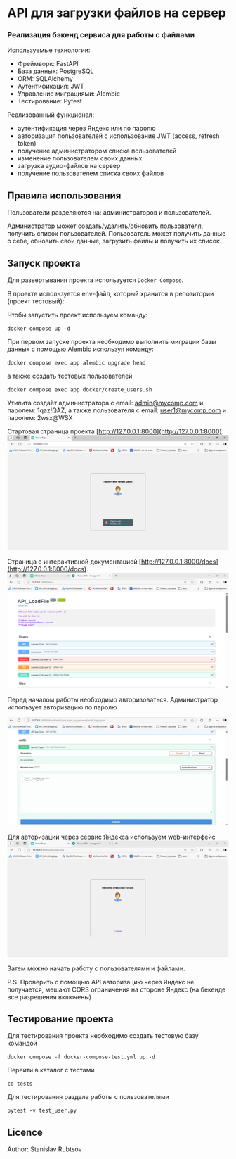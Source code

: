 # API для загрузки файлов на сервер
### Реализация бэкенд сервиса для работы с файлами

Используемые технологии:
- Фреймворк: FastAPI
- База данных: PostgreSQL
- ORM: SQLAlchemy
- Аутентификация: JWT
- Управление миграциями: Alembic
- Тестирование: Pytest

Реализованный функционал:
- аутентификация через Яндекс или по паролю
- авторизация пользователей с использование JWT (access, refresh token)
- получение администратором списка пользователей
- изменение пользователем своих данных
- загрузка аудио-файлов на сервер
- получение пользователем списка своих файлов

## Правила использования

Пользователи разделяются  на: администраторов и пользователей.

Администратор может создать/удалить/обновить пользователя, получить список пользователей.
Пользователь может получить данные о себе, обновить свои данные, загрузить файлы и получить их список.

## Запуск проекта

Для развертывания проекта используется `Docker Compose`.

В проекте используется env-файл, который хранится в репозитории (проект тестовый):

Чтобы запустить проект используем команду:
```
docker compose up -d
```

При первом запуске проекта необходимо выполнить миграции базы данных с помощью Alembic используя команду:

```
docker compose exec app alembic upgrade head
```
а также создать тестовых пользователей
```
docker compose exec app docker/create_users.sh
```
Утилита создаёт администратора с email: admin@mycomp.com и паролем: 1qaz!QAZ,
а также пользователя с email: user1@mycomp.com и паролем: 2wsx@WSX


Стартовая страница проекта [http://127.0.0.1:8000](http://127.0.0.1:8000).
![Стартовая страница проекта](readme_img/start.jpg)

Страница с интерактивной документацией [http://127.0.0.1:8000/docs](http://127.0.0.1:8000/docs).
![страница c документацией проекта](readme_img/start_api.jpg)

Перед началом работы необходимо авторизоваться.
Администратор использует авторизацию по паролю 

![Авторизация администратора](readme_img/Authorize.jpg)

Для авторизации через сервис Яндекса используем web-интерфейс
![Авторизация Яндекс](readme_img/Authorize_1.jpg)

Затем можно начать работу с пользователями и файлами. 

P.S. Проверить с помощью API авторизацию через Яндекс не получается, мешают CORS ограничения на стороне Яндекс (на бекенде все разрешения включены)

## Тестирование проекта

Для тестирования проекта необходимо создать тестовую базу командой
```
docker compose -f docker-compose-test.yml up -d
```

Перейти в каталог с тестами
```
cd tests
```

Для тестирования раздела работы с пользователями
```
pytest -v test_user.py
```


## Licence

Author: Stanislav Rubtsov